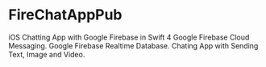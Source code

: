 # FireChatAppPub
iOS Chatting App with Google Firebase in Swift 4
Google Firebase Cloud Messaging.
Google Firebase Realtime Database.
Chating App with Sending Text, Image and Video.


